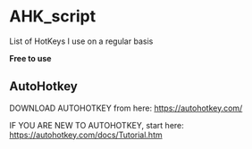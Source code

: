# AHK_script
List of HotKeys I use on a regular basis

**Free to use**


## AutoHotkey
DOWNLOAD AUTOHOTKEY from here:
https://autohotkey.com/

IF YOU ARE NEW TO AUTOHOTKEY, start here:
https://autohotkey.com/docs/Tutorial.htm